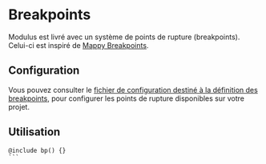 # Breakpoints

Modulus est livré avec un système de points de rupture (breakpoints). Celui-ci est inspiré de [Mappy Breakpoints](https://github.com/zellwk/mappy-breakpoints).

## Configuration

Vous pouvez consulter le [fichier de configuration destiné à la définition des breakpoints](https://git.cross-systems.ch/wide-front/modulus-starterkit/blob/develop/src/assets/scss/settings/breakpoints.scss), pour configurer les points de rupture disponibles sur votre projet.


## Utilisation

```
@include bp() {}
``` 
